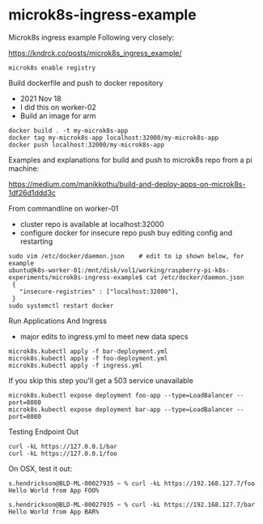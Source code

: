 # microk8s-ingress-example

Microk8s ingress example
Following very closely:

https://kndrck.co/posts/microk8s_ingress_example/

```angular2html
microk8s enable registry
```

Build dockerfile and push to docker repository
* 2021 Nov 18
* I did this on worker-02
* Build an image for arm

```
docker build . -t my-microk8s-app
docker tag my-microk8s-app localhost:32000/my-microk8s-app
docker push localhost:32000/my-microk8s-app
```

Examples and explanations for build and push to microk8s repo from a pi machine:

https://medium.com/manikkothu/build-and-deploy-apps-on-microk8s-1df26d1ddd3c

From commandline on worker-01
* cluster repo is available at localhost:32000
* configure docker for insecure repo push buy editing config and restarting

``` 
sudo vim /etc/docker/daemon.json    # edit to ip shown below, for example
ubuntu@k8s-worker-01:/mnt/disk/vol1/working/raspberry-pi-k8s-experiments/microk8s-ingress-example$ cat /etc/docker/daemon.json 
 {
   "insecure-registries" : ["localhost:32000"],
 }
sudo systemctl restart docker
```

Run Applications And Ingress
* major edits to ingress.yml to meet new data specs

```
microk8s.kubectl apply -f bar-deployment.yml
microk8s.kubectl apply -f foo-deployment.yml
microk8s.kubectl apply -f ingress.yml
```

If you skip this step you'll get a 503 service unavailable
```
microk8s.kubectl expose deployment foo-app --type=LoadBalancer --port=8080
microk8s.kubectl expose deployment bar-app --type=LoadBalancer --port=8080
```
Testing Endpoint Out

```
curl -kL https://127.0.0.1/bar
curl -kL https://127.0.0.1/foo
```

On OSX, test it out:

```
s.hendrickson@BLD-ML-00027935 ~ % curl -kL https://192.168.127.7/foo                                        
Hello World from App FOO%

s.hendrickson@BLD-ML-00027935 ~ % curl -kL https://192.168.127.7/bar
Hello World from App BAR%    
```
